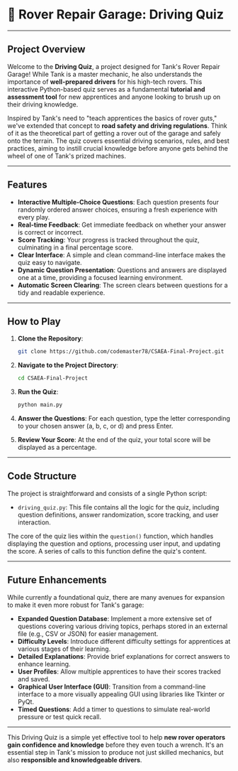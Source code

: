 # 🚗 Rover Repair Garage: Driving Quiz

---

## Project Overview

Welcome to the **Driving Quiz**, a project designed for Tank's Rover Repair Garage! While Tank is a master mechanic, he also understands the importance of **well-prepared drivers** for his high-tech rovers. This interactive Python-based quiz serves as a fundamental **tutorial and assessment tool** for new apprentices and anyone looking to brush up on their driving knowledge.

Inspired by Tank's need to "teach apprentices the basics of rover guts," we've extended that concept to **road safety and driving regulations**. Think of it as the theoretical part of getting a rover out of the garage and safely onto the terrain. The quiz covers essential driving scenarios, rules, and best practices, aiming to instill crucial knowledge before anyone gets behind the wheel of one of Tank's prized machines.

---

## Features

* **Interactive Multiple-Choice Questions**: Each question presents four randomly ordered answer choices, ensuring a fresh experience with every play.
* **Real-time Feedback**: Get immediate feedback on whether your answer is correct or incorrect.
* **Score Tracking**: Your progress is tracked throughout the quiz, culminating in a final percentage score.
* **Clear Interface**: A simple and clean command-line interface makes the quiz easy to navigate.
* **Dynamic Question Presentation**: Questions and answers are displayed one at a time, providing a focused learning environment.
* **Automatic Screen Clearing**: The screen clears between questions for a tidy and readable experience.

---

## How to Play

1.  **Clone the Repository**:
    ```bash
    git clone https://github.com/codemaster78/CSAEA-Final-Project.git
    ```

2.  **Navigate to the Project Directory**:
    ```bash
    cd CSAEA-Final-Project
    ```

3.  **Run the Quiz**:
    ```bash
    python main.py
    ```

4.  **Answer the Questions**: For each question, type the letter corresponding to your chosen answer (a, b, c, or d) and press Enter.

5.  **Review Your Score**: At the end of the quiz, your total score will be displayed as a percentage.

---

## Code Structure

The project is straightforward and consists of a single Python script:

* `driving_quiz.py`: This file contains all the logic for the quiz, including question definitions, answer randomization, score tracking, and user interaction.

The core of the quiz lies within the `question()` function, which handles displaying the question and options, processing user input, and updating the score. A series of calls to this function define the quiz's content.

---

## Future Enhancements

While currently a foundational quiz, there are many avenues for expansion to make it even more robust for Tank's garage:

* **Expanded Question Database**: Implement a more extensive set of questions covering various driving topics, perhaps stored in an external file (e.g., CSV or JSON) for easier management.
* **Difficulty Levels**: Introduce different difficulty settings for apprentices at various stages of their learning.
* **Detailed Explanations**: Provide brief explanations for correct answers to enhance learning.
* **User Profiles**: Allow multiple apprentices to have their scores tracked and saved.
* **Graphical User Interface (GUI)**: Transition from a command-line interface to a more visually appealing GUI using libraries like Tkinter or PyQt.
* **Timed Questions**: Add a timer to questions to simulate real-world pressure or test quick recall.

---

This Driving Quiz is a simple yet effective tool to help **new rover operators gain confidence and knowledge** before they even touch a wrench. It's an essential step in Tank's mission to produce not just skilled mechanics, but also **responsible and knowledgeable drivers**.

